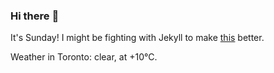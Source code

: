 ### Hi there :wave:

It's Sunday! I might be fighting with Jekyll to make [this](https://swissclubto.github.io) better.

Weather in Toronto: clear, at +10°C.
